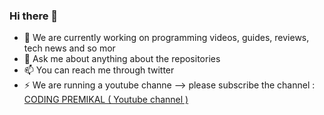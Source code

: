 ### Hi there 👋

- 🔭 We are currently working on programming videos, guides, reviews, tech news and so mor
- 💬 Ask me about anything about the repositories
- 📫 You can reach me through twitter
- ⚡ We are running a youtube channe
-->
 please subscribe the channel :
[CODING PREMIKAL ( Youtube channel )](https://www.youtube.com/channel/UCg6BKhGRwr6G7JDWJsvCxXg/ "CODING PREMIKAL")
